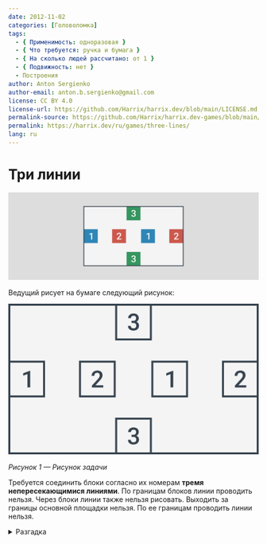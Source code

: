 ```yaml
---
date: 2012-11-02
categories: [Головоломка]
tags:
  - { Применимость: одноразовая }
  - { Что требуется: ручка и бумага }
  - { На сколько людей рассчитано: от 1 }
  - { Подвижность: нет }
  - Построения
author: Anton Sergienko
author-email: anton.b.sergienko@gmail.com
license: CC BY 4.0
license-url: https://github.com/Harrix/harrix.dev/blob/main/LICENSE.md
permalink-source: https://github.com/Harrix/harrix.dev-games/blob/main/three-lines/three-lines.md
permalink: https://harrix.dev/ru/games/three-lines/
lang: ru
---
```


# Три линии

![Featured image](featured-image.svg)

Ведущий рисует на бумаге следующий рисунок:

![Рисунок задачи](img/problem.svg)

_Рисунок 1 — Рисунок задачи_

Требуется соединить блоки согласно их номерам **тремя непересекающимися линиями**. По границам блоков линии проводить нельзя. Через блоки линии также нельзя рисовать. Выходить за границы основной площадки нельзя. По ее границам проводить линии нельзя.

<details>
<summary>Разгадка</summary>

Смотрите на рисунок:

![Решение](img/solution.svg)

_Рисунок 2 — Решение_

</details>
